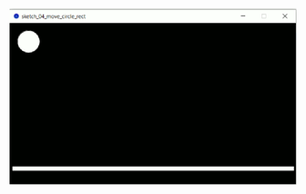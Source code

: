 
![alt text](https://github.com/Elenn/processing_python/blob/main/03_Lesson/How/animatedCircle.gif?raw=true)
